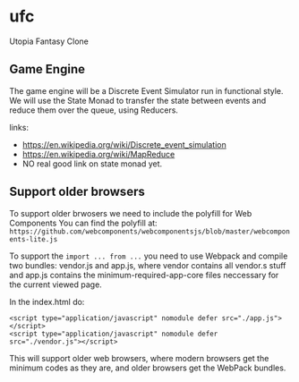 # ufc
Utopia Fantasy Clone

## Game Engine
The game engine will be a Discrete Event Simulator run in functional style. We
will use the State Monad to transfer the state between events and reduce them
over the queue, using Reducers.

links:
  * https://en.wikipedia.org/wiki/Discrete_event_simulation
  * https://en.wikipedia.org/wiki/MapReduce
  * NO  real good link on state monad yet.

## Support older browsers
To support older brwosers we need to include the polyfill for Web Components
You can find the polyfill at:
`https://github.com/webcomponents/webcomponentsjs/blob/master/webcomponents-lite.js`

To support the `import ... from ...` you need to use Webpack and compile two
bundles: vendor.js and app.js, where vendor contains all vendor.s stuff and app.js
contains the minimum-required-app-core files neccessary for the current viewed
page.

In the index.html do:
```
<script type="application/javascript" nomodule defer src="./app.js"></script>
<script type="application/javascript" nomodule defer src="./vendor.js"></script>
```
This will support older web browsers, where modern browsers get the minimum codes
as they are, and older browsers get the WebPack bundles.
